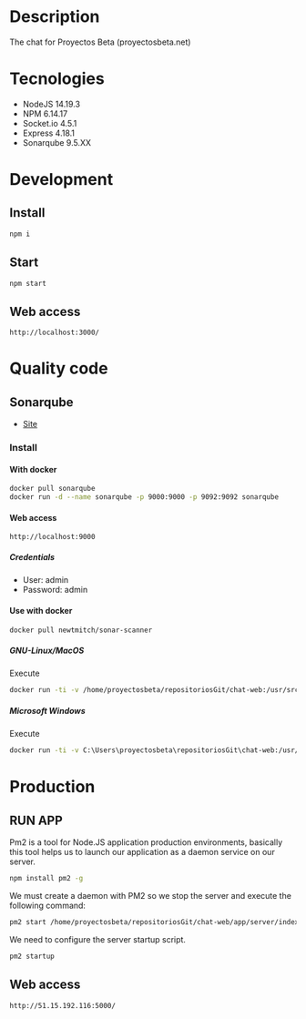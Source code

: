 # Description
The chat for Proyectos Beta (proyectosbeta.net)

# Tecnologies

- NodeJS 14.19.3
- NPM 6.14.17
- Socket.io 4.5.1
- Express 4.18.1
- Sonarqube 9.5.XX

# Development

## Install

```bash
npm i
```

## Start

```bash
npm start
```

## Web access

```
http://localhost:3000/
```

# Quality code 

## Sonarqube

-   [Site](https://www.sonarqube.org/)

### Install

#### With docker

```bash
docker pull sonarqube
docker run -d --name sonarqube -p 9000:9000 -p 9092:9092 sonarqube
```

#### Web access

```
http://localhost:9000
```

##### Credentials

-   User: admin
-   Password: admin

#### Use with docker

```bash
docker pull newtmitch/sonar-scanner

```

##### GNU-Linux/MacOS

Execute

```bash
docker run -ti -v /home/proyectosbeta/repositoriosGit/chat-web:/usr/src --link sonarqube newtmitch/sonar-scanner
```

##### Microsoft Windows

Execute

```bash
docker run -ti -v C:\Users\proyectosbeta\repositoriosGit\chat-web:/usr/src --link sonarqube newtmitch/sonar-scanner
```

# Production

## RUN APP

Pm2 is a tool for Node.JS application production environments, basically this tool helps us to launch our application as a daemon service on our server.

```bash
npm install pm2 -g
```

We must create a daemon with PM2 so we stop the server and execute the following command:

```bash
pm2 start /home/proyectosbeta/repositoriosGit/chat-web/app/server/index.js --name chat-web
```

We need to configure the server startup script.

```bash
pm2 startup
```

## Web access

```
http://51.15.192.116:5000/
```
